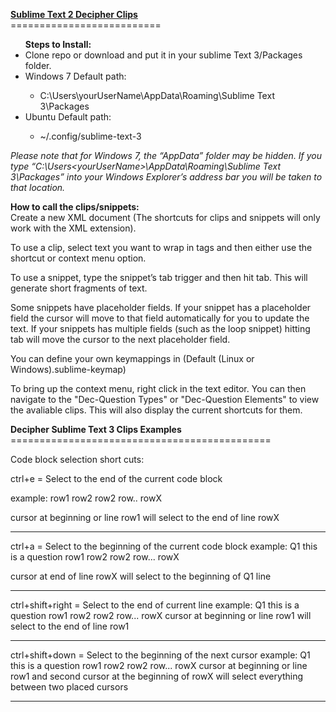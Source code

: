 <b><u>Sublime Text 2 Decipher Clips</u></b><br/>
==========================<br/>
<ul><b>Steps to Install:</b>
  <li>Clone repo or download and put it in your sublime Text 3/Packages folder.</li>
  <li>Windows 7 Default path:</li>
  <ul>
    <li>C:\Users\yourUserName\AppData\Roaming\Sublime Text 3\Packages</li>
  </ul>
  <li>Ubuntu Default path:</li>
  <ul>
    <li>~/.config/sublime-text-3</li>
  </ul>
</ul>

<i>Please note that for Windows 7, the “AppData” folder may be hidden. If you type “C:\Users\<yourUserName>\AppData\Roaming\Sublime Text 3\Packages”  into your Windows Explorer’s address bar you will be taken to that location.</i>

<b>How to call the clips/snippets:</b><br/>
Create a new XML document (The shortcuts for clips and snippets will only work with the XML extension). 

To use a clip, select text you want to wrap in tags and then either use the shortcut or context menu option.  

To use a snippet, type the snippet’s tab trigger and then hit tab. This will generate short fragments of text. 

Some snippets have placeholder fields. If your snippet has a placeholder field the cursor will move to that field automatically for you to update the text. If your snippets has multiple fields (such as the loop snippet) hitting tab will move the cursor to the next placeholder field. 

You can define your own keymappings in (Default (Linux or Windows).sublime-keymap)

To bring up the context menu, right click in the text editor. You can then navigate to the "Dec-Question Types" or "Dec-Question Elements" to view the avaliable clips. This will also display the current shortcuts for them. 

<b>Decipher Sublime Text 3 Clips Examples</b><br/>
=============================================<br/>

Code block selection short cuts:

ctrl+e = Select to the end of the current code block

example:
row1
row2
row2
row..
rowX

cursor at beginning or line row1 will select to the end of line rowX 
______________________________________________________________________

ctrl+a = Select to the beginning of the current code block
example:
Q1 this is a question
  <row label="r1">row1</row>
  <row label="r2">row2</row>
  <row label="r3">row2</row>
  <row label="r4">row...</row>
  <row label="r5">rowX</row>

cursor at end of line rowX will select to the beginning of Q1 line

________________________________


ctrl+shift+right = Select to the end of current line 
example:
Q1 this is a question
  <row label="r1">row1</row>
  <row label="r2">row2</row>
  <row label="r3">row2</row>
  <row label="r4">row...</row>
  <row label="r5">rowX</row>
cursor at beginning or line row1 will select to the end of line row1

_________________________________

ctrl+shift+down = Select to the beginning of the next cursor
example:
Q1 this is a question
  <row label="r1">row1</row>
  <row label="r2">row2</row>
  <row label="r3">row2</row>
  <row label="r4">row...</row>
  <row label="r5">rowX</row>
cursor at beginning or line row1 and second cursor at the beginning of rowX will select everything between two placed cursors

_________________________________




